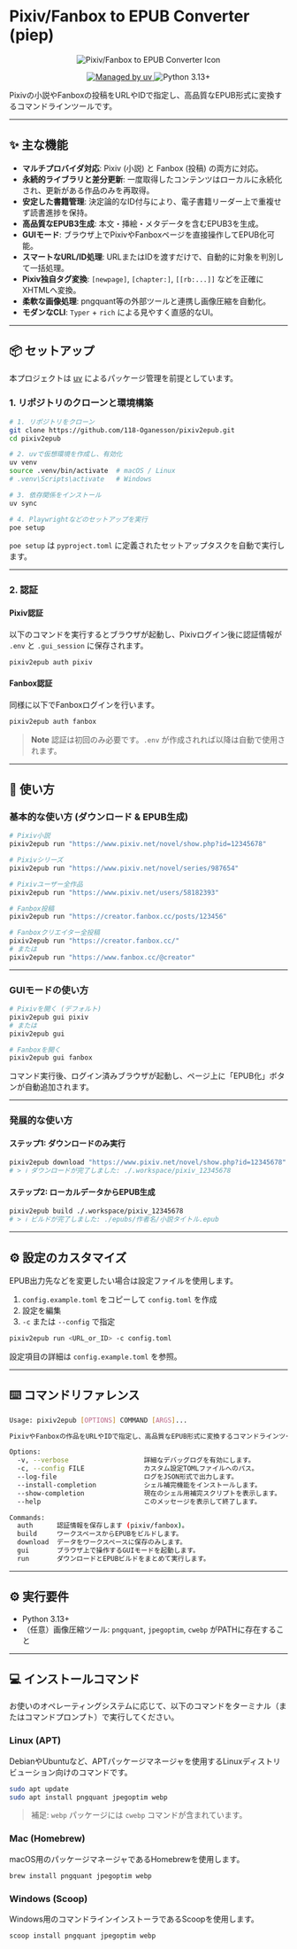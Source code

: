 # Pixiv/Fanbox to EPUB Converter (piep)

<!-- markdownlint-disable MD033 -->
<p align="center">
  <img src="./icon/piep.svg" alt="Pixiv/Fanbox to EPUB Converter Icon" >
</p>

<p align="center">
  <a href="https://github.com/astral-sh/uv">
    <img src="https://img.shields.io/badge/managed%20by-uv-black.svg?style=flat&labelColor=black" alt="Managed by uv">
  </a>
  <img src="https://img.shields.io/badge/python-3.13%2B-blue.svg?style=flat" alt="Python 3.13+">
</p>

Pixivの小説やFanboxの投稿をURLやIDで指定し、高品質なEPUB形式に変換するコマンドラインツールです。

---

## ✨ 主な機能

- **マルチプロバイダ対応**: Pixiv (小説) と Fanbox (投稿) の両方に対応。
- **永続的ライブラリと差分更新**: 一度取得したコンテンツはローカルに永続化され、更新がある作品のみを再取得。
- **安定した書籍管理**: 決定論的なID付与により、電子書籍リーダー上で重複せず読書進捗を保持。
- **高品質なEPUB3生成**: 本文・挿絵・メタデータを含むEPUB3を生成。
- **GUIモード**: ブラウザ上でPixivやFanboxページを直接操作してEPUB化可能。
- **スマートなURL/ID処理**: URLまたはIDを渡すだけで、自動的に対象を判別して一括処理。
- **Pixiv独自タグ変換**: `[newpage]`, `[chapter:]`, `[[rb:...]]` などを正確にXHTMLへ変換。
- **柔軟な画像処理**: pngquant等の外部ツールと連携し画像圧縮を自動化。
- **モダンなCLI**: `Typer` + `rich` による見やすく直感的なUI。

---

## 📦 セットアップ

本プロジェクトは [uv](https://github.com/astral-sh/uv) によるパッケージ管理を前提としています。

### 1. リポジトリのクローンと環境構築

```bash
# 1. リポジトリをクローン
git clone https://github.com/118-Oganesson/pixiv2epub.git
cd pixiv2epub

# 2. uvで仮想環境を作成し、有効化
uv venv
source .venv/bin/activate  # macOS / Linux
# .venv\Scripts\activate   # Windows

# 3. 依存関係をインストール
uv sync

# 4. Playwrightなどのセットアップを実行
poe setup
```

`poe setup` は `pyproject.toml` に定義されたセットアップタスクを自動で実行します。

---

### 2. 認証

#### Pixiv認証

以下のコマンドを実行するとブラウザが起動し、Pixivログイン後に認証情報が `.env` と `.gui_session` に保存されます。

```bash
pixiv2epub auth pixiv
```

#### Fanbox認証

同様に以下でFanboxログインを行います。

```bash
pixiv2epub auth fanbox
```

> **Note**
> 認証は初回のみ必要です。`.env` が作成されれば以降は自動で使用されます。

---

## 🚀 使い方

### 基本的な使い方 (ダウンロード & EPUB生成)

```bash
# Pixiv小説
pixiv2epub run "https://www.pixiv.net/novel/show.php?id=12345678"

# Pixivシリーズ
pixiv2epub run "https://www.pixiv.net/novel/series/987654"

# Pixivユーザー全作品
pixiv2epub run "https://www.pixiv.net/users/58182393"

# Fanbox投稿
pixiv2epub run "https://creator.fanbox.cc/posts/123456"

# Fanboxクリエイター全投稿
pixiv2epub run "https://creator.fanbox.cc/"
# または
pixiv2epub run "https://www.fanbox.cc/@creator"
```

---

### GUIモードの使い方

```bash
# Pixivを開く (デフォルト)
pixiv2epub gui pixiv
# または
pixiv2epub gui

# Fanboxを開く
pixiv2epub gui fanbox
```

コマンド実行後、ログイン済みブラウザが起動し、ページ上に「EPUB化」ボタンが自動追加されます。

---

### 発展的な使い方

#### ステップ1: ダウンロードのみ実行

```bash
pixiv2epub download "https://www.pixiv.net/novel/show.php?id=12345678"
# > ℹ️ ダウンロードが完了しました: ./.workspace/pixiv_12345678
```

#### ステップ2: ローカルデータからEPUB生成

```bash
pixiv2epub build ./.workspace/pixiv_12345678
# > ℹ️ ビルドが完了しました: ./epubs/作者名/小説タイトル.epub
```

---

## ⚙️ 設定のカスタマイズ

EPUB出力先などを変更したい場合は設定ファイルを使用します。

1. `config.example.toml` をコピーして `config.toml` を作成  
2. 設定を編集  
3. `-c` または `--config` で指定  

```bash
pixiv2epub run <URL_or_ID> -c config.toml
```

設定項目の詳細は `config.example.toml` を参照。

---

## ⌨️ コマンドリファレンス

```bash
Usage: pixiv2epub [OPTIONS] COMMAND [ARGS]...

PixivやFanboxの作品をURLやIDで指定し、高品質なEPUB形式に変換するコマンドラインツールです。

Options:
  -v, --verbose                   詳細なデバッグログを有効にします。
  -c, --config FILE               カスタム設定TOMLファイルへのパス。
  --log-file                      ログをJSON形式で出力します。
  --install-completion            シェル補完機能をインストールします。
  --show-completion               現在のシェル用補完スクリプトを表示します。
  --help                          このメッセージを表示して終了します。

Commands:
  auth      認証情報を保存します (pixiv/fanbox)。
  build     ワークスペースからEPUBをビルドします。
  download  データをワークスペースに保存のみします。
  gui       ブラウザ上で操作するGUIモードを起動します。
  run       ダウンロードとEPUBビルドをまとめて実行します。
```

---

## ⚙️ 実行要件

- Python 3.13+
- （任意）画像圧縮ツール: `pngquant`, `jpegoptim`, `cwebp` がPATHに存在すること

---

## 💻 インストールコマンド

お使いのオペレーティングシステムに応じて、以下のコマンドをターミナル（またはコマンドプロンプト）で実行してください。

### Linux (APT)

DebianやUbuntuなど、APTパッケージマネージャを使用するLinuxディストリビューション向けのコマンドです。

```bash
sudo apt update
sudo apt install pngquant jpegoptim webp
```

> 補足: `webp` パッケージには `cwebp` コマンドが含まれています。

### Mac (Homebrew)

macOS用のパッケージマネージャであるHomebrewを使用します。

```bash
brew install pngquant jpegoptim webp
```

### Windows (Scoop)

Windows用のコマンドラインインストーラであるScoopを使用します。

```bash
scoop install pngquant jpegoptim webp
```
